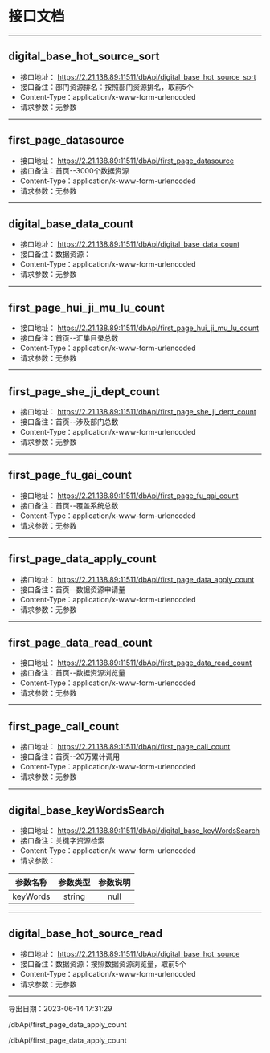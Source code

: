 # 接口文档
---
## digital_base_hot_source_sort
- 接口地址： https://2.21.138.89:11511/dbApi/digital_base_hot_source_sort
- 接口备注：部门资源排名：按照部门资源排名，取前5个
- Content-Type：application/x-www-form-urlencoded
- 请求参数：无参数

---
## first_page_datasource
- 接口地址： https://2.21.138.89:11511/dbApi/first_page_datasource
- 接口备注：首页--3000个数据资源
- Content-Type：application/x-www-form-urlencoded
- 请求参数：无参数

---
## digital_base_data_count
- 接口地址： https://2.21.138.89:11511/dbApi/digital_base_data_count
- 接口备注：数据资源：
- Content-Type：application/x-www-form-urlencoded
- 请求参数：无参数

---
## first_page_hui_ji_mu_lu_count
- 接口地址： https://2.21.138.89:11511/dbApi/first_page_hui_ji_mu_lu_count
- 接口备注：首页--汇集目录总数
- Content-Type：application/x-www-form-urlencoded
- 请求参数：无参数

---
## first_page_she_ji_dept_count
- 接口地址： https://2.21.138.89:11511/dbApi/first_page_she_ji_dept_count
- 接口备注：首页--涉及部门总数
- Content-Type：application/x-www-form-urlencoded
- 请求参数：无参数

---
## first_page_fu_gai_count
- 接口地址： https://2.21.138.89:11511/dbApi/first_page_fu_gai_count
- 接口备注：首页--覆盖系统总数
- Content-Type：application/x-www-form-urlencoded
- 请求参数：无参数

---
## first_page_data_apply_count
- 接口地址： https://2.21.138.89:11511/dbApi/first_page_data_apply_count
- 接口备注：首页--数据资源申请量
- Content-Type：application/x-www-form-urlencoded
- 请求参数：无参数

---
## first_page_data_read_count
- 接口地址： https://2.21.138.89:11511/dbApi/first_page_data_read_count
- 接口备注：首页--数据资源浏览量
- Content-Type：application/x-www-form-urlencoded
- 请求参数：无参数

---
## first_page_call_count
- 接口地址： https://2.21.138.89:11511/dbApi/first_page_call_count
- 接口备注：首页--20万累计调用
- Content-Type：application/x-www-form-urlencoded
- 请求参数：无参数

---
## digital_base_keyWordsSearch
- 接口地址： https://2.21.138.89:11511/dbApi/digital_base_keyWordsSearch
- 接口备注：关键字资源检索
- Content-Type：application/x-www-form-urlencoded
- 请求参数：

| 参数名称 | 参数类型 | 参数说明 |
| :----: | :----: | :----: |
|keyWords|string|null|

---
## digital_base_hot_source_read
- 接口地址： https://2.21.138.89:11511/dbApi/digital_base_hot_source
- 接口备注：数据资源：按照数据资源浏览量，取前5个
- Content-Type：application/x-www-form-urlencoded
- 请求参数：无参数

---

导出日期：2023-06-14 17:31:29





/dbApi/first_page_data_apply_count

/dbApi/first_page_data_apply_count